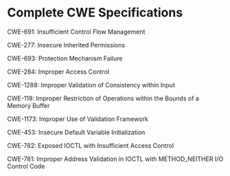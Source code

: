 

# Complete CWE Specifications

CWE-691: Insufficient Control Flow Management

CWE-277: Insecure Inherited Permissions

CWE-693: Protection Mechanism Failure

CWE-284: Improper Access Control

CWE-1288: Improper Validation of Consistency within Input

CWE-119: Improper Restriction of Operations within the Bounds of a Memory Buffer

CWE-1173: Improper Use of Validation Framework

CWE-453: Insecure Default Variable Initialization

CWE-782: Exposed IOCTL with Insufficient Access Control

CWE-781: Improper Address Validation in IOCTL with METHOD_NEITHER I/O Control Code